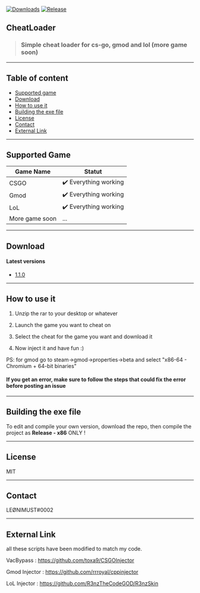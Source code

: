 [![Downloads](https://img.shields.io/github/downloads/LeonimusTTV/CheatLoader/total?color=%2303fc0f&logo=github&logoColor=%23fff&style=for-the-badge)](https://github.com/LeonimusTTV/CheatLoader/releases)
[![Release](https://img.shields.io/github/v/release/LeonimusTTV/CheatLoader?color=%2342aaf5&logo=github&logoColor=%23fff&style=for-the-badge)](https://github.com/LeonimusTTV/CheatLoader/releases)

## CheatLoader
> ### Simple cheat loader for cs-go, gmod and lol (more game soon)

---
## Table of content

- [Supported game](https://github.com/LeonimusTTV/CheatLoader#Supported-game)
- [Download](https://github.com/LeonimusTTV/CheatLoader#Download)
- [How to use it](https://github.com/LeonimusTTV/CheatLoader#How-to-use-it)
- [Building the exe file](https://github.com/LeonimusTTV/CheatLoader#Building-the-exe-file)
- [License](https://github.com/LeonimusTTV/CheatLoader#License)
- [Contact](https://github.com/LeonimusTTV/CheatLoader#Contact)
- [External Link](https://github.com/LeonimusTTV/CheatLoader#External-Link)

---

## Supported Game

| Game Name | Statut  |
| ---- | ---- |
| CSGO |   :heavy_check_mark: Everything working |
| Gmod |  :heavy_check_mark: Everything working |
| LoL | :heavy_check_mark: Everything working |
| More game soon | ... |

---

## Download

#### Latest versions

- [1.1.0](https://github.com/LeonimusTTV/CheatLoader/releases/tag/V1.1.0)

---

## How to use it

1. Unzip the rar to your desktop or whatever

2. Launch the game you want to cheat on

3. Select the cheat for the game you want and download it

4. Now inject it and have fun :) 

PS: for gmod go to steam->gmod->properties->beta and select "x86-64 - Chromium + 64-bit binaries"

#### If you get an error, make sure to follow the steps that could fix the error before posting an issue

---

## Building the exe file

To edit and compile your own version, download the repo, then compile the project as **Release - x86** ONLY !

---

## License

MIT

---

## Contact

LEØNIMUST#0002

---

## External Link
all these scripts have been modified to match my code.

VacBypass : https://github.com/toxa9/CSGOInjector

Gmod Injector : https://github.com/rrroyal/cppinjector

LoL Injector : https://github.com/R3nzTheCodeGOD/R3nzSkin

